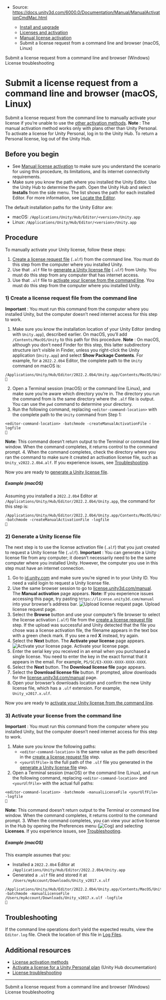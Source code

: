 * Source: https://docs.unity3d.com/6000.0/Documentation/Manual/ManualActivationCmdMac.html

  * [Install and upgrade](https://docs.unity3d.com/6000.0/Documentation/Manual/install-and-upgrade.html)
  * [Licenses and activation](https://docs.unity3d.com/6000.0/Documentation/Manual/LicensesAndActivation.html)
  * [Manual license activation](https://docs.unity3d.com/6000.0/Documentation/Manual/ManualActivationGuide.html)
  * Submit a license request from a command line and browser (macOS, Linux)


[](https://docs.unity3d.com/6000.0/Documentation/Manual/ManualActivationCmdWin.html)
Submit a license request from a command line and browser (Windows)
[](https://docs.unity3d.com/6000.0/Documentation/Manual/ActivationFAQ.html)
License troubleshooting
# Submit a license request from a command line and browser (macOS, Linux)
Submit a license request from the command line to manually activate your license if you’re unable to use the [other activation methods](https://docs.unity3d.com/6000.0/Documentation/Manual/LicenseActivationMethods.html).
**Note** : The manual activation method works only with plans other than Unity Personal. To activate a license for Unity Personal, log in to the Unity Hub. To return a Personal license, log out of the Unity Hub.
## Before you begin
  * See [Manual license activation](https://docs.unity3d.com/6000.0/Documentation/Manual/ManualActivationGuide.html) to make sure you understand the scenario for using this procedure, its limitations, and its internet connectivity requirements.
  * Make sure you know the path where you installed the Unity Editor. Use the Unity Hub to determine the path. Open the Unity Hub and select **Installs** from the side menu. The list shows the path for each installed Editor. For more information, see [Locate the Editor](https://docs.unity3d.com/hub/manual/AddEditor.html#locate-the-editor-program-file).


The default installation paths for the Unity Editor are:
  * macOS: `/Applications/Unity/Hub/Editor/<version>/Unity.app`
  * Linux: `/Applications/Unity/Hub/Editor/<version>/Unity.app`


## Procedure
To manually activate your Unity license, follow these steps:
  1. [Create a license request file](https://docs.unity3d.com/6000.0/Documentation/Manual/ManualActivationCmdMac.html#alf-commandline) (`.alf`) from the command line. You must do this step from the computer where you installed Unity.
  2. Use that `.alf` file to [generate a Unity license file](https://docs.unity3d.com/6000.0/Documentation/Manual/ManualActivationCmdMac.html#request-ulf) (`.ulf`) from Unity. You must do this step from any computer that has internet access.
  3. Use that `.ulf` file to [activate your license from the command line](https://docs.unity3d.com/6000.0/Documentation/Manual/ManualActivationCmdMac.html#ulf-commandline). You must do this step from the computer where you installed Unity.


### 1) Create a license request file from the command line
**Important** : You must run this command from the computer where you installed Unity, but the computer doesn’t need internet access for this step to work.
  1. Make sure you know the installation location of your Unity Editor (ending with `Unity.app`), described earlier. On macOS, you’ll add `/Contents/MacOS/Unity` to this path for this procedure.
**Note** : On macOS, although you don’t need Finder for this step, this latter subdirectory structure isn’t visible in Finder, unless you right-click the Unity application (`Unity.app`) and select **Show Package Contents**.
For example, for a `2022.2.0b4` Editor, the complete path to the `Unity` command on macOS is:
```
/Applications/Unity/Hub/Editor/2022.2.0b4/Unity.app/Contents/MacOS/Unity

```

  2. Open a Terminal session (macOS) or the command line (Linux), and make sure you’re aware which directory you’re in. The directory you run the command from is the same directory where the `.alf` file is output. You can use the `pwd` command to determine your directory.
  3. Run the following command, replacing `<editor-command-location>` with the complete path to the `Unity` command from Step 1:
```
<editor-command-location> -batchmode -createManualActivationFile -logfile

```

**Note:** This command doesn’t return output to the Terminal or command line window. When the command completes, it returns control to the command prompt.
  4. When the command completes, check the directory where you ran the command to make sure it created an activation license file, such as `Unity_v2022.2.0b4.alf`. If you experience issues, see [Troubleshooting](https://docs.unity3d.com/6000.0/Documentation/Manual/ManualActivationCmdMac.html#troubleshooting).


Now you are ready to [generate a Unity license file](https://docs.unity3d.com/6000.0/Documentation/Manual/ManualActivationCmdMac.html#request-ulf).
##### Example (macOS)
Assuming you installed a `2022.2.0b4` Editor at `/Applications/Unity/Hub/Editor/2022.2.0b4/Unity.app`, the command for this step is:
```
/Applications/Unity/Hub/Editor/2022.2.0b4/Unity.app/Contents/MacOS/Unity -batchmode -createManualActivationFile -logfile

```

  

### 2) Generate a Unity license file
The next step is to use the license activation file (`.alf`) that you just created to request a Unity license file (`.ulf`).
**Important** : You can generate a Unity license file from any computer; it doesn’t necessarily need to be the same computer where you installed Unity. However, the computer you use in this step must have an internet connection.
  1. Go to [id.unity.com](https://id.unity.com/) and make sure you’re signed in to your Unity ID. You need a valid login to request a Unity license file.
  2. Use the same browser session to go to [license.unity3d.com/manual](https://license.unity3d.com/manual). The **Manual activation** page appears.
**Note:** If you experience issues accessing this page, try pasting `https://license.unity3d.com/manual` into your browser’s address bar.
![Upload license request page.](https://docs.unity3d.com/6000.0/Documentation/uploads/Main/license-request-ulf.png) Upload license request page.
  3. Select the **Browse** button and use your computer’s file browser to select the license activation (`.alf`) file from the [create a license request file](https://docs.unity3d.com/6000.0/Documentation/Manual/ManualActivationCmdMac.html#alf-commandline) step.
If the upload was successful and Unity detected that the file you chose was a license activation file, the filename appears in the text box with a green check mark. If you see a red **X** instead, try again.
  4. Select the **Next** button. The **Activate your license** page appears.
![Activate your license page.](https://docs.unity3d.com/6000.0/Documentation/uploads/Main/license-request-activate.png) Activate your license page.
  5. Enter the serial key you received in an email when you purchased a single license. You need to enter the key in the exact format that it appears in the email. For example, `PS/SC/E3-XXXX-XXXX-XXXX-XXXX`.
  6. Select the **Next** button. The **Download license file** page appears.
  7. Select the **Download license file** button. If prompted, allow downloads for the [license.unity3d.com/manual](https://license.unity3d.com/manual) page.
  8. Open your browser’s downloads location and confirm the new Unity license file, which has a `.ulf` extension. For example, `Unity_v2017.x.ulf`.


Now you are ready to [activate your Unity license from the command line](https://docs.unity3d.com/6000.0/Documentation/Manual/ManualActivationCmdMac.html#ulf-commandline).
### 3) Activate your license from the command line
**Important** : You must run this command from the computer where you installed Unity, but the computer doesn’t need internet access for this step to work.
  1. Make sure you know the following paths:
     * `<editor-command-location>` is the same value as the path described in the [create a license request file](https://docs.unity3d.com/6000.0/Documentation/Manual/ManualActivationCmdMac.html#alf-commandline) step.
     * `<yourUlfFile>` is the full path of the `.ulf` file you generated in the [generate a Unity license file](https://docs.unity3d.com/6000.0/Documentation/Manual/ManualActivationCmdMac.html#request-ulf) step.
  2. Open a Terminal session (macOS) or the command line (Linux), and run the following command, replacing `<editor-command-location>` and `<yourUlfFile>` with the actual full paths:
```
<editor-command-location> -batchmode -manualLicenseFile <yourUlfFile> -logfile

```

**Note:** This command doesn’t return output to the Terminal or command line window. When the command completes, it returns control to the command prompt.
  3. When the command completes, you can view your active license in the Hub by opening the Preferences menu (![Cog](https://docs.unity3d.com/6000.0/Documentation/uploads/Main/hubPref.png)) and selecting **Licenses**. If you experience issues, see [Troubleshooting](https://docs.unity3d.com/6000.0/Documentation/Manual/ManualActivationCmdMac.html#troubleshooting).


##### Example (macOS)
This example assumes that you:
  * Installed a `2022.2.0b4` Editor at `/Applications/Unity/Hub/Editor/2022.2.0b4/Unity.app`
  * Generated a `.ulf` file and stored it at `/Users/myAccount/Downloads/Unity_v2017.x.ulf`

```
/Applications/Unity/Hub/Editor/2022.2.0b4/Unity.app/Contents/MacOS/Unity -batchmode -manualLicenseFile /Users/myAccount/Downloads/Unity_v2017.x.ulf -logfile

```

  

## Troubleshooting
If the command line operations don’t yield the expected results, view the `Editor.log` file. Check the location of this file in [Log Files](https://docs.unity3d.com/6000.0/Documentation/Manual/LogFiles).
## Additional resources
  * [License activation methods](https://docs.unity3d.com/6000.0/Documentation/Manual/LicenseActivationMethods.html)
  * [Activate a license for a Unity Personal plan](https://docs.unity3d.com/hub/manual/ManageLicense.html#personal) (Unity Hub documentation)
  * [License troubleshooting](https://docs.unity3d.com/6000.0/Documentation/Manual/ActivationFAQ.html)


* * *
[](https://docs.unity3d.com/6000.0/Documentation/Manual/ManualActivationCmdWin.html)
Submit a license request from a command line and browser (Windows)
[](https://docs.unity3d.com/6000.0/Documentation/Manual/ActivationFAQ.html)
License troubleshooting
